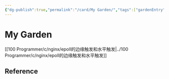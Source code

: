 ```yaml
---
{"dg-publish":true,"permalink":"/card/My Garden/","tags":["gardenEntry"],"created":"2024-01-28T22:46:43.745+08:00","updated":"2024-01-28T23:34:26.544+08:00"}
---
```



# My Garden

[[100 Programmer/c/nginx/epoll的边缘触发和水平触发\|../100 Programmer/c/nginx/epoll的边缘触发和水平触发]]

## Reference